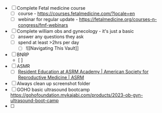 - [ ] Complete Fetal medicine course
	- [ ] course - https://courses.fetalmedicine.com/?locale=en
	- [ ] webinar for regular update - https://fetalmedicine.org/courses-n-congress/fmf-webinars
- [ ] Complete william obs and gynecology - it's just a basic
	- [ ] answer any questions they ask
	- [ ] spend at least >2hrs per day 
		- [ ] ![[Navigating This Vault]]
- [ ] BNRP 
	- [ ] 
- [ ] ASMR
	- [ ] [Resident Education at ASRM Academy | American Society for Reproductive Medicine | ASRM](https://www.asrm.org/asrm-academy/asrm-academy-online/resident-education-program/resident-education-at-asrm-academy/)
- [ ] Always clean up screenshot folder
- [ ] GOHO basic ultrasound bootcamp https://gohofoundation.mykajabi.com/products/2023-ob-gyn-ultrasound-boot-camp 
- [ ] 